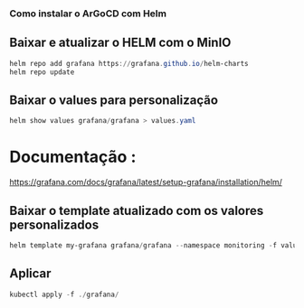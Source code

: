 ### Como instalar o ArGoCD com Helm

## Baixar e atualizar o HELM com o MinIO
```powershell
helm repo add grafana https://grafana.github.io/helm-charts
helm repo update
```

## Baixar o values para personalização
```powershell
helm show values grafana/grafana > values.yaml
```

# Documentação :
https://grafana.com/docs/grafana/latest/setup-grafana/installation/helm/

## Baixar o template atualizado com os valores personalizados
```powershell
helm template my-grafana grafana/grafana --namespace monitoring -f values.yaml > grafana.yaml
```

## Aplicar
```powershell
kubectl apply -f ./grafana/
```
